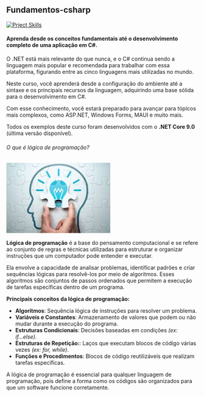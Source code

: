 ## Fundamentos-csharp
[![Prject Skills](https://skillicons.dev/icons?i=dotnet,cs)](https://skillicons.dev)

#### Aprenda desde os conceitos fundamentais até o desenvolvimento completo de uma aplicação em C#.

O .NET está mais relevante do que nunca, e o C# continua sendo a linguagem mais popular e recomendada para trabalhar com essa plataforma, figurando entre as cinco linguagens mais utilizadas no mundo.

Neste curso, você aprenderá desde a configuração do ambiente até a sintaxe e os principais recursos da linguagem, adquirindo uma base sólida para o desenvolvimento em C#.

Com esse conhecimento, você estará preparado para avançar para tópicos mais complexos, como ASP.NET, Windows Forms, MAUI e muito mais.

Todos os exemplos deste curso foram desenvolvidos com o **.NET Core 9.0** (última versão disponível).

###### O que é lógica de programação?
![](.doc/img/1-raciocinio-logico.jpg)

**Lógica de programação** é a base do pensamento computacional e se refere ao conjunto de regras e técnicas utilizadas para estruturar e 
organizar instruções que um computador pode entender e executar.

Ela envolve a capacidade de analisar problemas, identificar padrões e criar sequências lógicas para resolvê-los por meio de algoritmos. 
Esses algoritmos são conjuntos de passos ordenados que permitem a execução de tarefas específicas dentro de um programa.

**Principais conceitos da lógica de programação:**
- **Algoritmos**: Sequência lógica de instruções para resolver um problema.
- **Variáveis e Constantes**: Armazenamento de valores que podem ou não mudar durante a execução do programa.
- **Estruturas Condicionais**: Decisões baseadas em condições *(ex: if...else).*
- **Estruturas de Repetição:**: Laços que executam blocos de código várias vezes *(ex: for, while)*.
- **Funções e Procedimentos**: Blocos de código reutilizáveis que realizam tarefas específicas.

A lógica de programação é essencial para qualquer linguagem de programação, pois define a forma como os códigos são organizados 
para que um software funcione corretamente.


